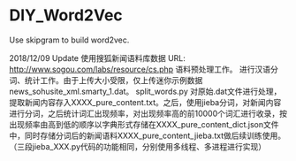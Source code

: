 # DIY_Word2Vec
Use skipgram to build word2vec.

2018/12/09 Update
使用搜狐新闻语料库数据
URL:  http://www.sogou.com/labs/resource/cs.php
语料预处理工作。
进行汉语分词、统计工作。由于上传大小受限，仅上传迷你示例数据news_sohusite_xml.smarty_1.dat。
split_words.py 对原始.dat文件进行处理，提取新闻内容存入XXXX_pure_content.txt。之后，使用jieba分词，对新闻内容进行分词，之后统计词汇出现频率，对出现频率高的前10000个词汇进行收录，按出现频率由高到低的顺序以字典形式存储在XXXX_pure_content_dict.json文件中，同时存储分词后的新闻语料XXXX_pure_content_jieba.txt做后续训练使用。（三段jieba_XXX.py代码的功能相同，分别使用多线程、多进程进行实现）

